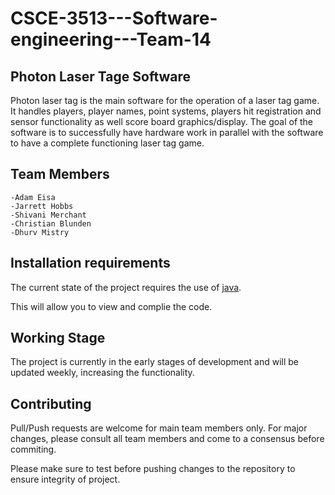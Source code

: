 # CSCE-3513---Software-engineering---Team-14
## Photon Laser Tage Software

Photon laser tag is the main software for the operation of a laser tag game. It handles players, player names, point systems, players hit registration and sensor functionality as well score board graphics/display. The goal of the software is to successfully have hardware work in parallel with the software to have a complete functioning laser tag game. 

## Team Members
```
-Adam Eisa
-Jarrett Hobbs
-Shivani Merchant
-Christian Blunden
-Dhurv Mistry
```

## Installation requirements
The current state of the project requires the use of [java](https://www.java.com/download/ie_manual.jsp).

This will allow you to view and complie the code.

## Working Stage
The project is currently in the early stages of development and will be updated weekly, increasing the functionality.

## Contributing

Pull/Push requests are welcome for main team members only. For major changes, please consult all team members and come to a consensus before commiting.

Please make sure to test before pushing changes to the repository to ensure integrity of project.
